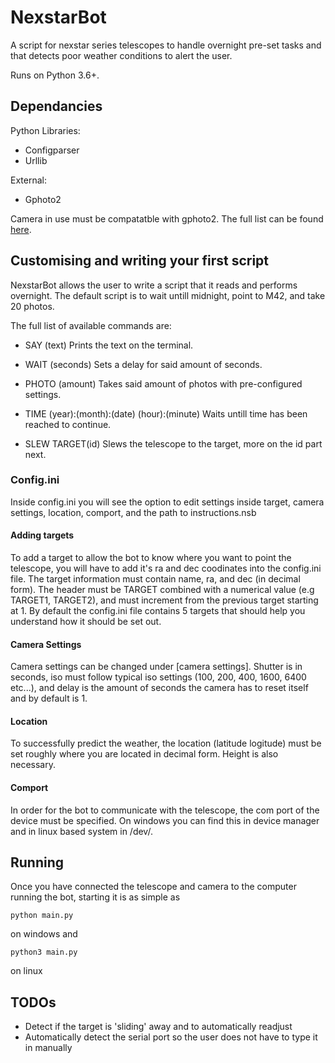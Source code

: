 # NexstarBot
A script for nexstar series telescopes to handle overnight pre-set tasks and that detects poor weather conditions to alert the user.

Runs on Python 3.6+.

## Dependancies

Python Libraries:
* Configparser 
* Urllib

External:
* Gphoto2

Camera in use must be compatatble with gphoto2. The full list can be found [here](http://www.gphoto.org/proj/libgphoto2/support.php).

## Customising and writing your first script
NexstarBot allows the user to write a script that it reads and performs overnight. The default script is to wait untill midnight, point to M42, and take 20 photos.

The full list of available commands are:

* SAY (text)
Prints the text on the terminal.

* WAIT (seconds)
Sets a delay for said amount of seconds.

* PHOTO (amount)
Takes said amount of photos with pre-configured settings.
  
* TIME (year):(month):(date) (hour):(minute)
Waits untill time has been reached to continue.

* SLEW TARGET(id)
Slews the telescope to the target, more on the id part next.

### Config.ini
Inside config.ini you will see the option to edit settings inside target, camera settings, location, comport, and the path to instructions.nsb

#### Adding targets
To add a target to allow the bot to know where you want to point the telescope, you will have to add it's ra and dec coodinates into the config.ini file. The target information must contain name, ra, and dec (in decimal form). The header must be TARGET combined with a numerical value (e.g TARGET1, TARGET2), and must increment from the previous target starting at 1. By default the config.ini file contains 5 targets that should help you understand how it should be set out.

#### Camera Settings
Camera settings can be changed under [camera settings]. Shutter is in seconds, iso must follow typical iso settings (100, 200, 400, 1600, 6400 etc...), and delay is the amount of seconds the camera has to reset itself and by default is 1. 

#### Location
To successfully predict the weather, the location (latitude logitude) must be set roughly where you are located in decimal form. Height is also necessary.

#### Comport
In order for the bot to communicate with the telescope, the com port of the device must be specified. On windows you can find this in device manager and in linux based system in /dev/. 

## Running
Once you have connected the telescope and camera to the computer running the bot, starting it is as simple as 
```
python main.py
```
on windows and 
```
python3 main.py
```
on linux

## TODOs
* Detect if the target is 'sliding' away and to automatically readjust
* Automatically detect the serial port so the user does not have to type it in manually







